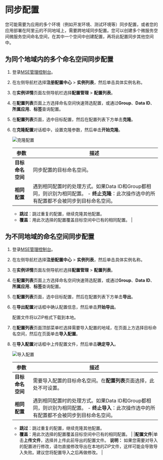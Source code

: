 # 同步配置

您可能需要为应用的多个环境（例如开发环境、测试环境等）同步配置，或者您的应用部署在阿里云的不同地域上，需要跨地域同步配置。您可以创建多个微服务空间微服务空间命名空间，在其中一个空间中创建配置，再将此配置同步其他空间中。

## 为同个地域内的多个命名空间同步配置

1.  登录[MSE管理控制台](https://mse.console.aliyun.com)。

2.  在左侧导航栏选择**注册配置中心** \> **实例列表**，然后单击具体实例名称。

3.  在**实例详情**页面左侧导航栏选择**配置管理** \> **配置列表**。

4.  在**配置列表**页面上方选择命名空间快速筛选配置，或通过**Group**、**Data ID**、**所属应用**、**标签**查询配置。

5.  在**配置列表**页面，选中目标配置，然后在配置列表下方单击**克隆**。

6.  在**克隆配置**对话框中，设置克隆参数，然后单击**开始克隆**。

    ![克隆配置](https://static-aliyun-doc.oss-accelerate.aliyuncs.com/assets/img/zh-CN/0990432161/p238467.png)

    |参数|描述|
    |--|--|
    |**目标命名空间**|同步配置的目标命名空间。|
    |**相同配置**|遇到相同配置时的处理方式。如果Data ID和Group都相同，则识别为相同配置。     -   **终止克隆**：此次操作选中的所有配置都不会被同步到目标命名空间。
    -   **跳过**：跳过重复的配置，继续克隆其他配置。
    -   **覆盖**：用此次选择的配置覆盖目标空间中已有的相同配置。 |


## 为不同地域的命名空间同步配置

1.  登录[MSE管理控制台](https://mse.console.aliyun.com)。

2.  在左侧导航栏选择**注册配置中心** \> **实例列表**，然后单击具体实例名称。

3.  在**实例详情**页面左侧导航栏选择**配置管理** \> **配置列表**。

4.  在**配置列表**页面上方选择命名空间快速筛选配置，或通过**Group**、**Data ID**、**所属应用**、**标签**查询配置。

5.  在**配置列表**页面，选中目标配置，然后在配置列表下方单击**导出**。

6.  在**导出配置**对话框中确认配置信息，然后单击**开始导出**。

    配置文件将以ZIP格式下载到本地。

7.  在**配置列表**页面顶部菜单栏选择需要导入配置的地域，在页面上方选择目标命名空间，然后在页面单击**导入配置**。

8.  在**导入配置**对话框中上传配置文件，然后单击**确定导入**。

    ![导入配置](https://static-aliyun-doc.oss-accelerate.aliyuncs.com/assets/img/zh-CN/0990432161/p238471.png)

    |参数|描述|
    |--|--|
    |**目标命名空间**|需要导入配置的目标命名空间。在**配置列表**页面选择，此处不可设置。|
    |**相同配置**|遇到相同配置时的处理方式。如果Data ID和Group都相同，则识别为相同配置。     -   **终止导入**：此次操作选中的所有配置都不会被同步到目标命名空间。
    -   **跳过**：跳过重复的配置，继续克隆其他配置。
    -   **覆盖**：用此次选择的配置覆盖目标空间中已有的相同配置。 |
    |**配置文件**|单击**上传文件**，选择并上传此前导出的配置文件。 **说明：** 如果您需要对导入的配置进行修改，请勿直接修改导出在本地的ZIP文件，这样可能会导致导入失败。建议您将配置导入之后再做修改。 |


